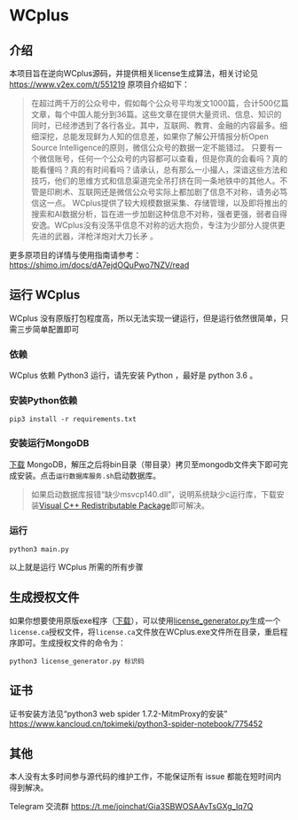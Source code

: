 # WCplus

## 介绍
本项目旨在逆向WCplus源码，并提供相关license生成算法，相关讨论见 https://www.v2ex.com/t/551219 原项目介绍如下：

> 在超过两千万的公众号中，假如每个公众号平均发文1000篇，合计500亿篇文章，每个中国人能分到36篇。这些文章在提供大量资讯、信息、知识的同时，已经渗透到了各行各业。其中，互联网、教育、金融的内容最多。细细深挖，总能发现鲜为人知的信息差，如果你了解公开情报分析Open Source Intelligence的原则，微信公众号的数据一定不能错过。
> 只要有一个微信账号，任何一个公众号的内容都可以查看，但是你真的会看吗？真的能看懂吗？真的有时间看吗？请承认，总有那么一小撮人，深谙这些方法和技巧，他们的思维方式和信息渠道完全吊打挤在同一条地铁中的其他人。不管是印刷术、互联网还是微信公众号实际上都加剧了信息不对称，请务必笃信这一点。
> WCplus提供了较大规模数据采集、存储管理，以及即将推出的搜索和AI数据分析，旨在进一步加剧这种信息不对称，强者更强，弱者自得安逸。WCplus没有没荡平信息不对称的远大抱负，专注为少部分人提供更先进的武器，洋枪洋炮对大刀长矛 。

更多原项目的详情与使用指南请参考：https://shimo.im/docs/dA7ejdOQuPwo7NZV/read


## 运行 WCplus
WCplus 没有原版打包程度高，所以无法实现一键运行，但是运行依然很简单，只需三步简单配置即可

### 依赖
WCplus 依赖 Python3 运行，请先安装 Python ，最好是 python 3.6 。

### 安装Python依赖
`pip3 install -r requirements.txt`

### 安装运行MongoDB
[下载](https://fastdl.mongodb.org/win32/mongodb-win32-x86_64-2008plus-ssl-4.0.8.zip) MongoDB，解压之后将bin目录（带目录）拷贝至mongodb文件夹下即可完成安装。点击`运行数据库服务.sh`启动数据库。
> 如果启动数据库报错“缺少msvcp140.dll”，说明系统缺少c运行库，下载安装[Visual C++ Redistributable Package](https://www.microsoft.com/zh-CN/download/details.aspx?id=48145)即可解决。

### 运行
`python3 main.py`

以上就是运行 WCplus 所需的所有步骤

## 生成授权文件
如果你想要使用原版exe程序（[下载](https://github.com/fuckwonderfulsuccess/WCplus/releases)），可以使用[license_generator.py](https://raw.githubusercontent.com/fuckwonderfulsuccess/WCplus/master/license_generator.py)生成一个`license.ca`授权文件，将`license.ca`文件放在WCplus.exe文件所在目录，重启程序即可。生成授权文件的命令为：
```
python3 license_generator.py 标识码
```

## 证书
证书安装方法见“python3 web spider 1.7.2-MitmProxy的安装” https://www.kancloud.cn/tokimeki/python3-spider-notebook/775452

## 其他
本人没有太多时间参与源代码的维护工作，不能保证所有 issue 都能在短时间内得到解决。

Telegram 交流群 https://t.me/joinchat/Gia3SBWOSAAvTsGXg_Iq7Q
